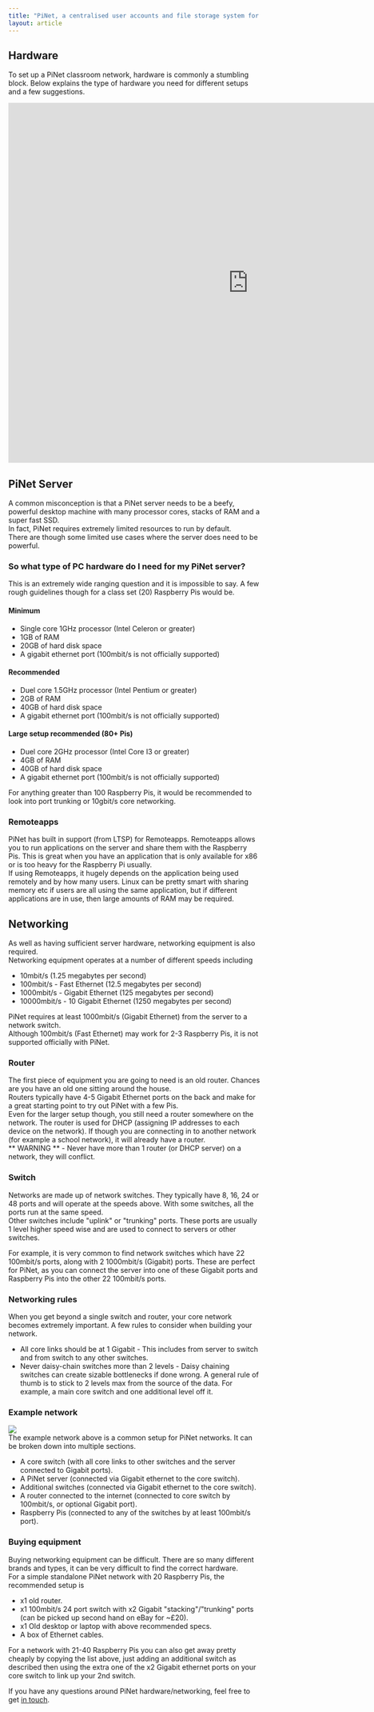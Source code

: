 ```yaml
---
title: "PiNet, a centralised user accounts and file storage system for a Raspberry Pi classroom."
layout: article
---
```


Hardware   
--------   

To set up a PiNet classroom network, hardware is commonly a stumbling block. Below explains the type of hardware you need for different setups and a few suggestions.   

<iframe width="960" height="720" src="https://www.youtube-nocookie.com/embed/Wyy8wb2D_y4?rel=0" frameborder="0" allowfullscreen></iframe>   

## PiNet Server  
A common misconception is that a PiNet server needs to be a beefy, powerful desktop machine with many processor cores, stacks of RAM and a super fast SSD.    
In fact, PiNet requires extremely limited resources to run by default.   
There are though some limited use cases where the server does need to be powerful.    

### So what type of PC hardware do I need for my PiNet server?    
This is an extremely wide ranging question and it is impossible to say. A few rough guidelines though for a class set (20) Raspberry Pis would be.  
#### Minimum   
- Single core 1GHz processor (Intel Celeron or greater)   
- 1GB of RAM   
- 20GB of hard disk space   
- A gigabit ethernet port (100mbit/s is not officially supported)

#### Recommended 
- Duel core 1.5GHz processor (Intel Pentium or greater)   
- 2GB of RAM   
- 40GB of hard disk space   
- A gigabit ethernet port (100mbit/s is not officially supported)   

#### Large setup recommended (80+ Pis)
- Duel core 2GHz processor (Intel Core I3 or greater)   
- 4GB of RAM   
- 40GB of hard disk space   
- A gigabit ethernet port (100mbit/s is not officially supported)  
   
For anything greater than 100 Raspberry Pis, it would be recommended to look into port trunking or 10gbit/s core networking.   

### Remoteapps   
PiNet has built in support (from LTSP) for Remoteapps. Remoteapps allows you to run applications on the server and share them with the Raspberry Pis. This is great when you have an application that is only available for x86 or is too heavy for the Raspberry Pi usually.   
If using Remoteapps, it hugely depends on the application being used remotely and by how many users. Linux can be pretty smart with sharing memory etc if users are all using the same application, but if different applications are in use, then large amounts of RAM may be required.   

## Networking   
As well as having sufficient server hardware, networking equipment is also required.   
Networking equipment operates at a number of different speeds including   
- 10mbit/s (1.25 megabytes per second)   
- 100mbit/s - Fast Ethernet (12.5 megabytes per second)    
- 1000mbit/s - Gigabit Ethernet (125 megabytes per second)   
- 10000mbit/s - 10 Gigabit Ethernet (1250 megabytes per second)   

PiNet requires at least 1000mbit/s (Gigabit Ethernet) from the server to a network switch.   
Although 100mbit/s (Fast Ethernet) may work for 2-3 Raspberry Pis, it is not supported officially with PiNet.   

### Router   
The first piece of equipment you are going to need is an old router. Chances are you have an old one sitting around the house.   
Routers typically have 4-5 Gigabit Ethernet ports on the back and make for a great starting point to try out PiNet with a few Pis.   
Even for the larger setup though, you still need a router somewhere on the network. The router is used for DHCP (assigning IP addresses to each device on the network). If though you are connecting in to another network (for example a school network), it will already have a router.   
** WARNING ** - Never have more than 1 router (or DHCP server) on a network, they will conflict.   

### Switch  
Networks are made up of network switches. They typically have 8, 16, 24 or 48 ports and will operate at the speeds above. With some switches, all the ports run at the same speed.   
Other switches include "uplink" or "trunking" ports. These ports are usually 1 level higher speed wise and are used to connect to servers or other switches.   
   
For example, it is very common to find network switches which have 22 100mbit/s ports, along with 2 1000mbit/s (Gigabit) ports. These are perfect for PiNet, as you can connect the server into one of these Gigabit ports and Raspberry Pis into the other 22 100mbit/s ports.   

### Networking rules   
When you get beyond a single switch and router, your core network becomes extremely important. A few rules to consider when building your network.   
- All core links should be at 1 Gigabit - This includes from server to switch and from switch to any other switches.
- Never daisy-chain switches more than 2 levels - Daisy chaining switches can create sizable bottlenecks if done wrong. A general rule of thumb is to stick to 2 levels max from the source of the data. For example, a main core switch and one additional level off it.   

### Example network   
![](/assets/images/network1.png)   
The example network above is a common setup for PiNet networks. It can be broken down into multiple sections.   
- A core switch (with all core links to other switches and the server connected to Gigabit ports).   
- A PiNet server (connected via Gigabit ethernet to the core switch).   
- Additional switches (connected via Gigabit ethernet to the core switch).   
- A router connected to the internet (connected to core switch by 100mbit/s, or optional Gigabit port).   
- Raspberry Pis (connected to any of the switches by at least 100mbit/s port).   
   
### Buying equipment   
Buying networking equipment can be difficult. There are so many different brands and types, it can be very difficult to find the correct hardware.   
For a simple standalone PiNet network with 20 Raspberry Pis, the recommended setup is   
- x1 old router.   
- x1 100mbit/s 24 port switch with x2 Gigabit "stacking"/"trunking" ports (can be picked up second hand on eBay for ~£20).   
- x1 Old desktop or laptop with above recommended specs.   
- A box of Ethernet cables.   
   
For a network with 21-40 Raspberry Pis you can also get away pretty cheaply by copying the list above, just adding an additional switch as described then using the extra one of the x2 Gigabit ethernet ports on your core switch to link up your 2nd switch.   

If you have any questions around PiNet hardware/networking, feel free to get [in touch](../support.html).
